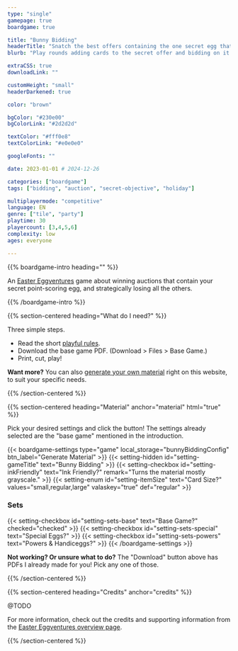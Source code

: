 ```yaml
---
type: "single"
gamepage: true
boardgame: true

title: "Bunny Bidding"
headerTitle: "Snatch the best offers containing the one secret egg that scores you points."
blurb: "Play rounds adding cards to the secret offer and bidding on it. But use your highest value cards wisely, because only ONE type of egg actually scores you points in the end!"

extraCSS: true
downloadLink: ""

customHeight: "small"
headerDarkened: true

color: "brown"

bgColor: "#230e00"
bgColorLink: "#2d2d2d"

textColor: "#fff0e8"
textColorLink: "#e0e0e0"

googleFonts: ""

date: 2023-01-01 # 2024-12-26

categories: ["boardgame"]
tags: ["bidding", "auction", "secret-objective", "holiday"]

multiplayermode: "competitive"
language: EN
genre: ["tile", "party"]
playtime: 30
playercount: [3,4,5,6]
complexity: low
ages: everyone

---
```


{{% boardgame-intro heading="" %}}

An [Easter Eggventures](/easter-eggventures/) game about winning auctions that contain your secret point-scoring egg, and strategically losing all the others.

{{% /boardgame-intro %}}

{{% section-centered heading="What do I need?" %}}

Three simple steps.
* Read the short [playful rules](rules).
* Download the base game PDF. (Download > Files > Base Game.)
* Print, cut, play!

**Want more?** You can also [generate your own material](#material) right on this website, to suit your specific needs.

{{% /section-centered %}}

{{% section-centered heading="Material" anchor="material" html="true" %}}

<p>Pick your desired settings and click the button! The settings already selected are the "base game" mentioned in the introduction.</p>

{{< boardgame-settings type="game" local_storage="bunnyBiddingConfig" btn_label="Generate Material" >}}
	{{< setting-hidden id="setting-gameTitle" text="Bunny Bidding" >}}
  {{< setting-checkbox id="setting-inkFriendly" text="Ink Friendly?" remark="Turns the material mostly grayscale." >}}
  {{< setting-enum id="setting-itemSize" text="Card Size?" values="small,regular,large" valaskey="true" def="regular" >}}
  <h3>Sets</h3>
  {{< setting-checkbox id="setting-sets-base" text="Base Game?" checked="checked" >}}
  {{< setting-checkbox id="setting-sets-special" text="Special Eggs?" >}}
  {{< setting-checkbox id="setting-sets-powers" text="Powers & Handiceggs?" >}}
{{< /boardgame-settings >}}

<p class="settings-remark"><strong>Not working? Or unsure what to do?</strong> The "Download" button above has PDFs I already made for you! Pick any one of those.</p>

{{% /section-centered %}}

{{% section-centered heading="Credits" anchor="credits" %}}

@TODO

For more information, check out the credits and supporting information from the [Easter Eggventures overview page](/easter-eggventures/).

{{% /section-centered %}}